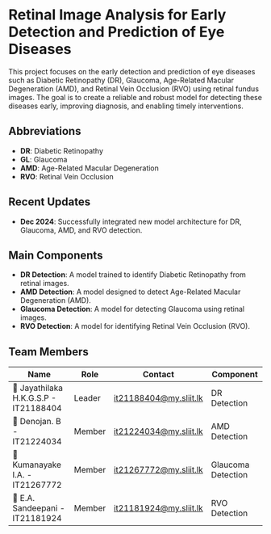 # Retinal Image Analysis for Early Detection and Prediction of Eye Diseases

This project focuses on the early detection and prediction of eye diseases such as Diabetic Retinopathy (DR), Glaucoma, Age-Related Macular Degeneration (AMD), and Retinal Vein Occlusion (RVO) using retinal fundus images. The goal is to create a reliable and robust model for detecting these diseases early, improving diagnosis, and enabling timely interventions.

## Abbreviations
- **DR**: Diabetic Retinopathy
- **GL**: Glaucoma
- **AMD**: Age-Related Macular Degeneration
- **RVO**: Retinal Vein Occlusion

## Recent Updates
- **Dec 2024**: Successfully integrated new model architecture for DR, Glaucoma, AMD, and RVO detection.

## Main Components
- **DR Detection**: A model trained to identify Diabetic Retinopathy from retinal images.
- **AMD Detection**: A model designed to detect Age-Related Macular Degeneration (AMD).
- **Glaucoma Detection**: A model for detecting Glaucoma using retinal images.
- **RVO Detection**: A model for identifying Retinal Vein Occlusion (RVO).

## Team Members

| Name                                      | Role    | Contact                        | Component              |
|-------------------------------------------|---------|--------------------------------|------------------------|
| 👤 Jayathilaka H.K.G.S.P - IT21188404     | Leader  | it21188404@my.sliit.lk         | DR Detection           |
| 👤 Denojan. B - IT21224034                | Member  | it21224034@my.sliit.lk         | AMD Detection          |
| 👤 Kumanayake I.A. - IT21267772           | Member  | it21267772@my.sliit.lk         | Glaucoma Detection     |
| 👤 E.A. Sandeepani - IT21181924           | Member  | it21181924@my.sliit.lk         | RVO Detection          |

